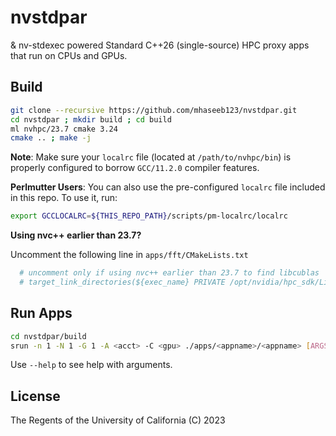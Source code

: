 # nvstdpar
 & nv-stdexec powered Standard C++26 (single-source) HPC proxy apps that run on CPUs and GPUs.

## Build

```bash
git clone --recursive https://github.com/mhaseeb123/nvstdpar.git
cd nvstdpar ; mkdir build ; cd build
ml nvhpc/23.7 cmake 3.24
cmake .. ; make -j
```

**Note**: Make sure your `localrc` file (located at `/path/to/nvhpc/bin`) is properly configured to borrow `GCC/11.2.0` compiler features.

**Perlmutter Users**: You can also use the pre-configured `localrc` file included in this repo. To use it, run:

```bash
export GCCLOCALRC=${THIS_REPO_PATH}/scripts/pm-localrc/localrc
```

**Using nvc++ earlier than 23.7?**

Uncomment the following line in `apps/fft/CMakeLists.txt`
```bash
  # uncomment only if using nvc++ earlier than 23.7 to find libcublas
  # target_link_directories(${exec_name} PRIVATE /opt/nvidia/hpc_sdk/Linux_x86_64/23.1/math_libs/lib64)
```

## Run Apps

```bash
cd nvstdpar/build
srun -n 1 -N 1 -G 1 -A <acct> -C <gpu> ./apps/<appname>/<appname> [ARGS]
```

Use `--help` to see help with arguments.

## License
The Regents of the University of California (C) 2023

